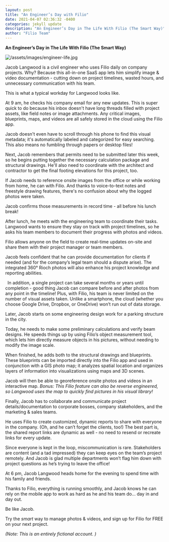```yaml
---
layout: post
title: "An Engineer’s Day with Filio"
date: 2021-04-07 02:36:32 -0400
categories: jekyll update
description: "An Engineer’s Day in The Life With Filio (The Smart Way)"
author: "Filio Team"
---
```


**An Engineer’s Day in The Life With Filio (The Smart Way)**

![/assets/images/engineer-life.jpg](Aspose.Words.514b2c03-cca1-489f-a92f-fe8ac6c5a03e.001.jpeg)

Jacob Langwood is a civil engineer who uses Filio daily on company projects. Why? Because this all-in-one SaaS app lets him simplify image & video documentation - cutting down on project timelines, wasted hours, and unnecessary communication with his team.

This is what a typical workday for Langwood looks like. 

At 9 am, he checks his company email for any new updates. This is super quick to do because his inbox doesn't have long threads filled with project assets, like field notes or image attachments. Any critical images, blueprints, maps, and videos are all safely stored in the cloud using the Filio app. 

Jacob doesn't even have to scroll through his phone to find this visual metadata; it's automatically labeled and categorized for easy searching. This also means no fumbling through papers or desktop files!

Next, Jacob remembers that permits need to be submitted later this week, so he begins putting together the necessary calculation package and structural drawings. He'll also need to coordinate with the architect and contractor to get the final footing elevations for this project, too. 

If Jacob needs to reference onsite images from the office or while working from home, he can with Filio. And thanks to voice-to-text notes and freestyle drawing features, there's no confusion about why the logged photos were taken. 

Jacob confirms those measurements in record time - all before his lunch break!

After lunch, he meets with the engineering team to coordinate their tasks. Langwood wants to ensure they stay on track with project timelines, so he asks his team members to document their progress with photos and videos. 

Filio allows anyone on the field to create real-time updates on-site and share them with their project manager or team members. 

Jacob feels confident that he can provide documentation for clients if needed (and for the company’s legal team should a dispute arise). The integrated 360° Rioch photos will also enhance his project knowledge and reporting abilities.

` `In addition, a single project can take several months or years until completion - good thing Jacob can compare before and after photos from any point in the timeline! Plus, with Filio, his team is never limited on the number of visual assets taken. Unlike a smartphone, the cloud (whether you choose Google Drive, Dropbox, or OneDrive) won’t run out of data storage.

Later, Jacob starts on some engineering design work for a parking structure in the city. 

Today, he needs to make some preliminary calculations and verify beam designs. He speeds things up by using Filio’s object measurement tool, which lets him directly measure objects in his pictures, without needing to modify the image scale. 

When finished, he adds both to the structural drawings and blueprints. These blueprints can be imported directly into the Filio app and used in conjunction with a GIS photo map; it analyzes spatial location and organizes layers of information into visualizations using maps and 3D scenes. 

Jacob will then be able to georeference onsite photos and videos in an interactive map. *Bonus: This Filio feature can also be reverse engineered, so Langwood uses the map to quickly find pictures in his visual library!*

Finally, Jacob has to collaborate and communicate project details/documentation to corporate bosses, company stakeholders, and the marketing & sales teams. 

He uses Filio to create customized, dynamic reports to share with everyone in the company. (Oh, and he can’t forget the clients, too!) The best part is, the shared report links are dynamic as well - no need to resend or recreate links for every update. 

Since everyone is kept in the loop, miscommunication is rare. Stakeholders are content (and a tad impressed) they can keep eyes on the team’s project remotely. And Jacob is glad multiple departments won’t flag him down with project questions as he’s trying to leave the office!

At 6 pm, Jacob Langwood heads home for the evening to spend time with his family and friends. 

Thanks to Filio, everything is running smoothly, and Jacob knows he can rely on the mobile app to work as hard as he and his team do… day in and day out.

Be like Jacob.

Try the *smart* way to manage photos & videos, and sign up for Filio for FREE on your next project. 

*(Note: This is an entirely fictional account. )*
